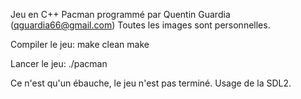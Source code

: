 Jeu en C++ Pacman programmé par Quentin Guardia (qguardia66@gmail.com)
Toutes les images sont personnelles.

Compiler le jeu:
make clean
make

Lancer le jeu:
./pacman

Ce n'est qu'un ébauche, le jeu n'est pas terminé. Usage de la SDL2.

